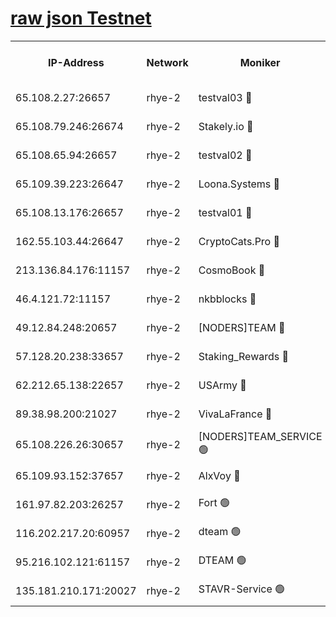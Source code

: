 
[raw json Testnet](https://rpc-check.quickt.stavr.tech/quickt/rpc-quickt-result.json)
=


<table><tr><th>IP-Address</th><th>Network</th><th>Moniker</th><th>Latest Block Height</th><th>Earliest Block Height</th><th>Catching Up</th><th>Tx Index</th><th>Voting Power</th><th>Scan Time</th></tr><tr><td>65.108.2.27:26657</td><td>rhye-2</td><td>testval03 🔴</td><td>630844</td><td>1</td><td>False</td><td>on</td><td>11002050</td><td>2024-02-03T02:37:57.984481079UTC</td></tr><tr><td>65.108.79.246:26674</td><td>rhye-2</td><td>Stakely.io 🔴</td><td>630844</td><td>1</td><td>False</td><td>on</td><td>10010</td><td>2024-02-03T02:38:02.531440241UTC</td></tr><tr><td>65.108.65.94:26657</td><td>rhye-2</td><td>testval02 🔴</td><td>630845</td><td>1</td><td>False</td><td>on</td><td>11002050</td><td>2024-02-03T02:38:05.302592839UTC</td></tr><tr><td>65.109.39.223:26647</td><td>rhye-2</td><td>Loona.Systems 🔴</td><td>630845</td><td>1</td><td>False</td><td>off</td><td>86949</td><td>2024-02-03T02:38:08.248793328UTC</td></tr><tr><td>65.108.13.176:26657</td><td>rhye-2</td><td>testval01 🔴</td><td>630845</td><td>1</td><td>False</td><td>on</td><td>13082010</td><td>2024-02-03T02:38:08.913373768UTC</td></tr><tr><td>162.55.103.44:26647</td><td>rhye-2</td><td>CryptoCats.Pro 🔴</td><td>630851</td><td>1</td><td>False</td><td>off</td><td>9999</td><td>2024-02-03T02:38:39.025008278UTC</td></tr><tr><td>213.136.84.176:11157</td><td>rhye-2</td><td>CosmoBook 🔴</td><td>630850</td><td>65301</td><td>False</td><td>off</td><td>1528057</td><td>2024-02-03T02:38:32.628800194UTC</td></tr><tr><td>46.4.121.72:11157</td><td>rhye-2</td><td>nkbblocks 🔴</td><td>630843</td><td>70101</td><td>False</td><td>off</td><td>81491</td><td>2024-02-03T02:37:49.801294290UTC</td></tr><tr><td>49.12.84.248:20657</td><td>rhye-2</td><td>[NODERS]TEAM 🔴</td><td>630847</td><td>146001</td><td>False</td><td>on</td><td>59690</td><td>2024-02-03T02:38:19.898777004UTC</td></tr><tr><td>57.128.20.238:33657</td><td>rhye-2</td><td>Staking_Rewards 🔴</td><td>630845</td><td>149101</td><td>False</td><td>on</td><td>9900</td><td>2024-02-03T02:38:07.933394748UTC</td></tr><tr><td>62.212.65.138:22657</td><td>rhye-2</td><td>USArmy 🔴</td><td>563100</td><td>198001</td><td>False</td><td>on</td><td>59069</td><td>2024-02-03T02:37:57.171540297UTC</td></tr><tr><td>89.38.98.200:21027</td><td>rhye-2</td><td>VivaLaFrance 🔴</td><td>630843</td><td>220501</td><td>False</td><td>off</td><td>10000</td><td>2024-02-03T02:37:52.246678309UTC</td></tr><tr><td>65.108.226.26:30657</td><td>rhye-2</td><td>[NODERS]TEAM_SERVICE 🟢</td><td>630845</td><td>241501</td><td>False</td><td>on</td><td>0</td><td>2024-02-03T02:38:08.576628793UTC</td></tr><tr><td>65.109.93.152:37657</td><td>rhye-2</td><td>AlxVoy 🔴</td><td>630844</td><td>315173</td><td>False</td><td>on</td><td>143351</td><td>2024-02-03T02:37:54.760000840UTC</td></tr><tr><td>161.97.82.203:26257</td><td>rhye-2</td><td>Fort 🟢</td><td>563100</td><td>330438</td><td>False</td><td>on</td><td>0</td><td>2024-02-03T02:37:49.545235783UTC</td></tr><tr><td>116.202.217.20:60957</td><td>rhye-2</td><td>dteam 🟢</td><td>630845</td><td>421794</td><td>False</td><td>on</td><td>0</td><td>2024-02-03T02:38:05.597115307UTC</td></tr><tr><td>95.216.102.121:61157</td><td>rhye-2</td><td>DTEAM 🟢</td><td>627251</td><td>626201</td><td>False</td><td>on</td><td>0</td><td>2024-02-03T02:38:02.874532464UTC</td></tr><tr><td>135.181.210.171:20027</td><td>rhye-2</td><td>STAVR-Service 🟢</td><td>630847</td><td>628501</td><td>False</td><td>on</td><td>0</td><td>2024-02-03T02:38:17.468888322UTC</td></tr></table>